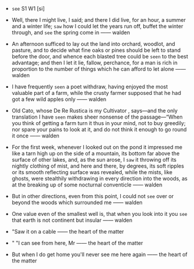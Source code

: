 - `see` S1 W1 [si]



-  Well, there I might live, I said; and there I did live, for an hour, a summer and a winter life; `saw` how I could let the years run off, buffet the winter through, and `see` the spring come in —— walden

-  An afternoon sufficed to lay out the land into orchard, woodlot, and pasture, and to decide what fine oaks or pines should be left to stand before the door, and whence each blasted tree could be `seen` to the best advantage; and then I let it lie, fallow, perchance, for a man is rich in proportion to the number of things which he can afford to let alone —— walden

- I have frequently `seen` a poet withdraw, having enjoyed the most valuable part of a farm, while the crusty farmer supposed that he had got a few wild apples only —— walden

- Old Cato, whose De Re Rustica is my Cultivator , says﻿—and the only translation I have `seen` makes sheer nonsense of the passage﻿—“When you think of getting a farm turn it thus in your mind, not to buy greedily; nor spare your pains to look at it, and do not think it enough to go round it once —— walden

-  For the first week, whenever I looked out on the pond it impressed me like a tarn high up on the side of a mountain, its bottom far above the surface of other lakes, and, as the sun arose, I `saw` it throwing off its nightly clothing of mist, and here and there, by degrees, its soft ripples or its smooth reflecting surface was revealed, while the mists, like ghosts, were stealthily withdrawing in every direction into the woods, as at the breaking up of some nocturnal conventicle —— walden

-  But in other directions, even from this point, I could not `see` over or beyond the woods which surrounded me —— walden

-  One value even of the smallest well is, that when you look into it you `see` that earth is not continent but insular —— walden

-  "Saw it on a cable —— the heart of the matter

- " "I can see from here, Mr —— the heart of the matter

-  But when I do get home you'll never see me here again —— the heart of the matter